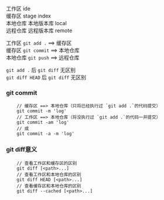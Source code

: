 工作区 ide  
缓存区 stage index  
本地仓库 本地版本库 local  
远程仓库 远程版本库 remote  
  
工作区 `git add .` ==> 缓存区  
缓存区 `git commit` ==> 本地仓库  
本地仓库 `git push` ==> 远程仓库  
  
`git add .` 后 `git diff` 无区别  
`git diff HEAD` 后 `git diff` 无区别  

### git commit ###
``` shell
    // 缓存区 ==> 本地仓库（只将已经执行过 `git add .`的代码提交）
    git commit -m 'log'
    // 工作区 ==> 本地仓库（将没执行过 `git add .`的代码一并提交）
    git commit -am 'log'
    // 或
    git commit -a -m 'log'
```

### git diff意义 ### 
``` shell
    // 查看工作区和缓存区的区别
    git diff [<path>...]
    // 查看工作区和本地仓库的区别
    git diff HEAD [<path>...]
    // 查看缓存区和本地仓库的区别
    git diff --cached [<path>...]
```